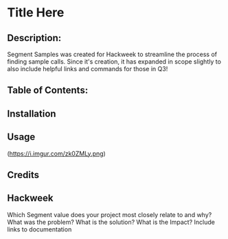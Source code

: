 # Title Here #

## Description: ## 
Segment Samples was created for Hackweek to streamline the process of finding sample calls. Since it's creation, it has expanded in scope slightly to also include helpful links and commands for those in Q3!

## Table of Contents: ## 

## Installation ##

## Usage ##

(https://i.imgur.com/zk0ZMLy.png)

## Credits ##

## Hackweek ##

Which Segment value does your project most closely relate to and why?
What was the problem?
What is the solution? 
What is the Impact?
Include links to documentation
